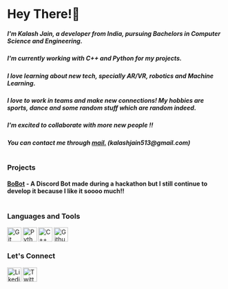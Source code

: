 # Hey There!👋

<h5>I'm <strong>Kalash Jain</strong>, a developer from India, pursuing <strong>Bachelors in Computer Science and Engineering</strong>.</h5>
<h5>I'm currently working with <strong>C++ and Python</strong> for my projects. </h5>
<h5>I love learning about new tech, specially <strong>AR/VR, robotics and Machine Learning.</h5>
<h5>I love to work in teams and make new connections!</strong> My hobbies are sports, dance and some random stuff which are random indeed.</h5>
<h5>I'm excited to collaborate with more new people !!</h5>
<h5><strong>You can contact me through <a href = "https://mail.google.com/mail/?view=cm&fs=1&tf=1&to=kalashjain513@gmail.com">mail.</a> (kalashjain513@gmail.com)</strong><h5>

#

### Projects
<h4><a href = "https://github.com/kalashjain23/BoBot">BoBot</a> - A Discord Bot made during a hackathon but I still continue to develop it because I like it soooo much!!</h4>

#

### Languages and Tools
[<img align = "left" alt = "Git" width = "33px" src = "https://img.icons8.com/color/344/git.png" />][git]
[<img align = "left" alt = "Python" width = "33px" src = "https://cdn-icons-png.flaticon.com/512/5968/5968350.png" />][python]
[<img align = "left" alt = "C++" width = "33px" src = "https://cdn-icons-png.flaticon.com/512/6132/6132222.png" />][cpp]
[<img align = "left" alt = "Github" width = "33px" src = "https://cdn-icons-png.flaticon.com/512/1051/1051275.png" />][github]<br>

[git]: https://img.icons8.com/color/344/git.png
[python]: https://cdn-icons-png.flaticon.com/512/5968/5968350.png
[cpp]: https://cdn-icons-png.flaticon.com/512/6132/6132222.png
[github]: https://cdn-icons-png.flaticon.com/512/1051/1051275.png

#

### Let's Connect
[<img align = "left" alt = "Likedin" width = "33px" src = "https://cdn-icons-png.flaticon.com/512/174/174857.png" />][linkedin]
[<img align = "left" alt = "Twitter" width = "33px" src = "https://cdn-icons-png.flaticon.com/512/733/733579.png" />][twitter]<br/>

[linkedin]: https://www.linkedin.com/in/kalash-jain-b16994241/
[twitter]: https://twitter.com/_kalashjain_


